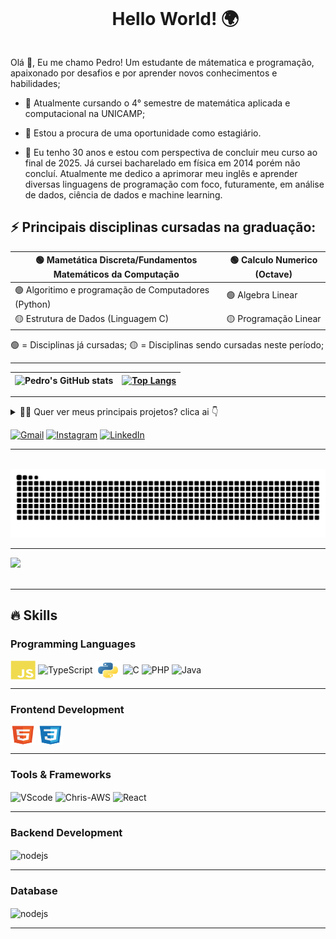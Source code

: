

<!--título-->
<div id="user-content-toc">
  <ul align="center">
    <summary><h1 style="display: inline-block">Hello World! 🌍</h1></summary>
</div>

<!-- Presentation -->
<p>
  Olá 👋, Eu me chamo Pedro! Um estudante de mátematica e programação, apaixonado por desafios e por aprender novos conhecimentos e habilidades;

  - 🌱 Atualmente cursando o 4° semestre de matemática aplicada e computacional na UNICAMP;

  - 🔭 Estou a procura de uma oportunidade como estagiário. 

  - 💬 Eu tenho 30 anos e estou com perspectiva de concluir meu curso ao final de 2025. Já cursei bacharelado em física em 2014 porém não concluí. Atualmente me dedico a aprimorar meu inglês e aprender diversas linguagens de programação com foco, futuramente, em análise de dados, ciência de dados e machine learning.

  ## ⚡ Principais disciplinas cursadas na graduação:
  

  |🟢 Mametática Discreta/Fundamentos Matemáticos da Computação |🟢 Calculo Numerico (Octave)|
  |---------------------------------------------|--------------------------------------------------|
  |🟢 Algoritimo e programação de Computadores (Python)|🟢 Algebra Linear|
  |🟡 Estrutura de Dados (Linguagem C)|🟡 Programação Linear|
  
  


  🟢 = Disciplinas já cursadas;
  🟡 = Disciplinas sendo cursadas neste período;   
   
</p>

---

|![Pedro's GitHub stats](https://github-readme-stats.vercel.app/api?username=pedrohenrique3dk&count&theme=midnight-purple&private=true) |[![Top Langs](https://github-readme-stats.vercel.app/api/top-langs/?username=pedrohenrique3dk&theme=midnight-purple&layout=compact)](https://github.com/anuraghazra/github-readme-stats)
|---------------------------------|-----------------------------------|
---

<details>
  <summary>👨‍💻 Quer ver meus principais projetos? clica ai 👇</summary>
  
  ## PORTIFÓLIO 
  
  - [Calculo Numérico](https://github.com/pedrohenrique3dk/Calculo_Numerico)
  - [PHP Básico](https://github.com/pedrohenrique3dk/Curso_PHP_Basico)
  - continua...



</details>


<!-- Links -->
[![Gmail](https://img.shields.io/badge/Gmail-D14836?style=for-the-badge&logo=gmail&logoColor=white)](pedrohenriqueufpa2018@gmail.com)
[![Instagram](https://img.shields.io/badge/Instagram-E4405F?style=for-the-badge&logo=instagram&logoColor=white)](https://www.instagram.com/henrique.bello.fm/)
[![LinkedIn](https://img.shields.io/badge/LinkedIn-0077B5?style=for-the-badge&logo=linkedin&logoColor=white)](https://www.linkedin.com/in/pedro-henrique-%F0%9F%92%BB-b939b4299/?trk=public_profile-settings_edit-profile-content)

---

<!-- GithubStats -->
<br clear="both">

<img src="https://raw.githubusercontent.com/g4brielpy/g4brielpy/output/snake.svg" alt="Snake animation" />

---


<!-- GIF -->
<img src="https://user-images.githubusercontent.com/74038190/225813708-98b745f2-7d22-48cf-9150-083f1b00d6c9.gif" width="900" heigth = "600">
<br><br>

---
## 🔥 Skills

  <div style="flex-basis: 48%;">
    <h3>Programming Languages</h3>
    <img align="center" alt="Js" height="30" width="40" src="https://raw.githubusercontent.com/devicons/devicon/master/icons/javascript/javascript-plain.svg">
    <img align="center" alt="TypeScript" height="30" width="40" src="https://icongr.am/devicon/typescript-original.svg?size=128&color=currentColor">
    <img align="center" alt="Python" height="30" width="40" src="https://raw.githubusercontent.com/devicons/devicon/master/icons/python/python-original.svg">
    <img align="center" alt="C" height="30" width="40" src="https://cdn.jsdelivr.net/gh/devicons/devicon/icons/c/c-original.svg">
    <img align="center" alt="PHP" height="50" width="60" src="https://icongr.am/devicon/php-original.svg?size=128&color=currentColor">     
    <img align="center" alt="Java" height="60" width="60" src="https://icongr.am/devicon/java-original-wordmark.svg?size=128&color=currentColor"> 
  </div>

  ---
  
   <div style="flex-basis: 48%;">  
      <h3>Frontend Development</h3>
      <img align="center" alt="HTML" height="30" width="40" src="https://raw.githubusercontent.com/devicons/devicon/master/icons/html5/html5-original.svg">
      <img align="center" alt="CSS" height="30" width="40" src="https://raw.githubusercontent.com/devicons/devicon/master/icons/css3/css3-original.svg">
   </div>

   ---
   
  <!-- Skills: Tools & Frameworks -->
  <div style="flex-basis: 48%;">
    <h3>Tools & Frameworks</h3>
    <img align="center" alt="VScode" height="30" width="40" src="https://cdn.jsdelivr.net/gh/devicons/devicon/icons/vscode/vscode-original.svg">
    <img align="center" alt="Chris-AWS" height="30" width="40" src="https://cdn.jsdelivr.net/gh/devicons/devicon/icons/git/git-original.svg">
    <img align="center" alt="React" height="40" width="50" src="https://icongr.am/devicon/react-original-wordmark.svg?size=128&color=currentColor">
  </div>

  ---
  
 <div style="flex-basis: 48%;">
    <h3>Backend Development</h3>
    <img align="center" alt="nodejs" height="70" width="80" src="https://icongr.am/devicon/nodejs-original-wordmark.svg?size=128&color=currentColor">
  </div>

  ---
  
 <div style="flex-basis: 48%;">
    <h3>Database</h3>
    <img align="center" alt="nodejs" height="60" width="70" src="https://icongr.am/devicon/mysql-original-wordmark.svg?size=128&color=currentColor">
  </div>
  
---





